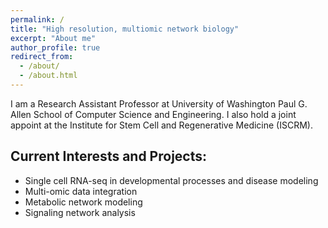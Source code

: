 ```yaml
---
permalink: /
title: "High resolution, multiomic network biology"
excerpt: "About me"
author_profile: true
redirect_from: 
  - /about/
  - /about.html
---
```


I am a Research Assistant Professor at University of Washington Paul G. Allen School of Computer Science and Engineering. I also hold a joint appoint at the Institute for Stem Cell and Regenerative Medicine (ISCRM). 

## Current Interests and Projects:

- Single cell RNA-seq in developmental processes and disease modeling
- Multi-omic data integration
- Metabolic network modeling
- Signaling network analysis
